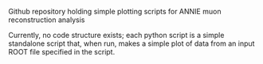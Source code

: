 Github repository holding simple plotting scripts for ANNIE muon reconstruction analysis

Currently, no code structure exists; each python script is a simple standalone script that,
when run, makes a simple plot of data from an input ROOT file specified in the script.

